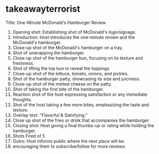 # takeawayterrorist


Title: One-Minute McDonald's Hamburger Review

1. Opening shot: Establishing shot of McDonald's logo/signage.
2. Introduction: Host introduces the one-minute review and the McDonald's hamburger.
3. Close-up shot of the McDonald's hamburger on a tray.
4. Shot of unwrapping the hamburger.
5. Close-up shot of the hamburger bun, focusing on its texture and freshness.
6. Shot of lifting the top bun to reveal the toppings.
7. Close-up shot of the lettuce, tomato, onions, and pickles.
8. Shot of the hamburger patty, showcasing its size and juiciness.
9. Close-up shot of the melted cheese on the patty.
10. Shot of taking the first bite of the hamburger.
11. Reaction shot of the host expressing satisfaction or any immediate thoughts.
12. Shot of the host taking a few more bites, emphasizing the taste and texture.
13. Overlay text: "Flavorful & Satisfying."
14. Close up shot of the fries or drink that accompanies the hamburger.
15. Closing shot: Host giving a final thumbs-up or rating while holding the hamburger.
16. Shots Fired of 5
17. Outro: Host informs public where the next place will be. 
18. encouraging them to subscribe/follow for more reviews.

